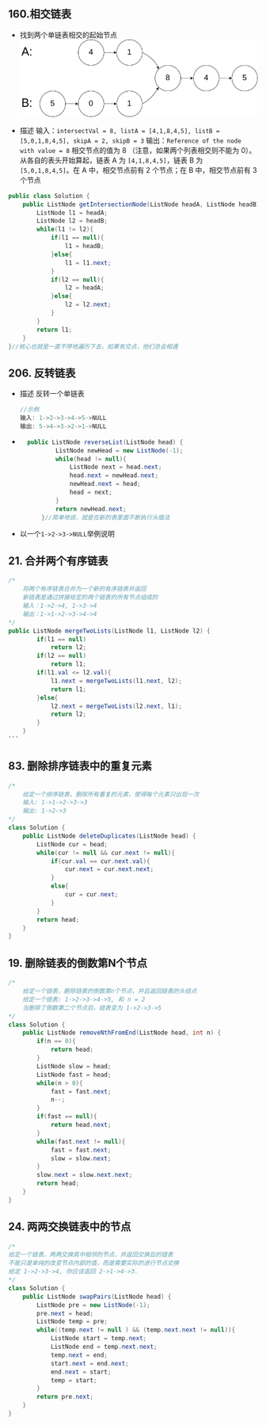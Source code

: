 ## 160.相交链表

* 找到两个单链表相交的起始节点
![img](160_example_1.png)

* 描述
输入：`intersectVal = 8, listA = [4,1,8,4,5], listB = [5,0,1,8,4,5], skipA = 2, skipB = 3`
输出：`Reference of the node with value = 8`
相交节点的值为 8 （注意，如果两个列表相交则不能为 0）。从各自的表头开始算起，链表 A 为 `[4,1,8,4,5]`，链表 B 为 `[5,0,1,8,4,5]`。在 A 中，相交节点前有 2 个节点；在 B 中，相交节点前有 3 个节点

```java
public class Solution {
    public ListNode getIntersectionNode(ListNode headA, ListNode headB) {
        ListNode l1 = headA;
        ListNode l2 = headB;
        while(l1 != l2){
            if(l1 == null){
                l1 = headB;
            }else{
                l1 = l1.next;
            }
            if(l2 == null){
                l2 = headA;
            }else{
                l2 = l2.next;
            }
        }
        return l1;
    }
}//核心也就是一直不停地遍历下去，如果有交点，他们总会相遇
```

## 206. 反转链表

* 描述
反转一个单链表

    ```java
    //示例
    输入: 1->2->3->4->5->NULL
    输出: 5->4->3->2->1->NULL
    ```

* ```java
    public ListNode reverseList(ListNode head) {
            ListNode newHead = new ListNode(-1);
            while(head != null){
                ListNode next = head.next;
                head.next = newHead.next;
                newHead.next = head;
                head = next;
            }
            return newHead.next;
        }//简单地说，就是在新的表里面不断执行头插法
    ```

* 以一个`1->2->3->NULL`举例说明

    ### 
    
## 21. 合并两个有序链表

~~~java
/*
    将两个有序链表合并为一个新的有序链表并返回
    新链表是通过拼接给定的两个链表的所有节点组成的
    输入：1->2->4, 1->3->4
    输出：1->1->2->3->4->4
*/
public ListNode mergeTwoLists(ListNode l1, ListNode l2) {
        if(l1 == null)
            return l2;
        if(l2 == null)
            return l1;
        if(l1.val <= l2.val){
            l1.next = mergeTwoLists(l1.next, l2);
            return l1;
        }else{
            l2.next = mergeTwoLists(l2.next, l1);
            return l2;
        }
    }
```
~~~

## 83. 删除排序链表中的重复元素

```java
/*
	给定一个排序链表，删除所有重复的元素，使得每个元素只出现一次
    输入: 1->1->2->3->3
    输出: 1->2->3
*/
class Solution {
    public ListNode deleteDuplicates(ListNode head) {
        ListNode cur = head;
        while(cur != null && cur.next != null){
            if(cur.val == cur.next.val){
                cur.next = cur.next.next;
            }
            else{
                cur = cur.next;
            }
        }
        return head;
    }
}
```

## 19. 删除链表的倒数第N个节点

```java
/*
	给定一个链表，删除链表的倒数第n个节点，并且返回链表的头结点
	给定一个链表: 1->2->3->4->5, 和 n = 2
	当删除了倒数第二个节点后，链表变为 1->2->3->5
*/
class Solution {
    public ListNode removeNthFromEnd(ListNode head, int n) {
        if(n == 0){
            return head;
        }
        ListNode slow = head;
        ListNode fast = head;
        while(n > 0){
            fast = fast.next;
            n--;
        }
        if(fast == null){
            return head.next;
        }
        while(fast.next != null){
            fast = fast.next;
            slow = slow.next;
        }
        slow.next = slow.next.next;
        return head;
    }
}
```

   

## 24. 两两交换链表中的节点

```java
/*
给定一个链表，两两交换其中相邻的节点，并返回交换后的链表
不能只是单纯的改变节点内部的值，而是需要实际的进行节点交换
给定 1->2->3->4, 你应该返回 2->1->4->3.
*/
class Solution {
    public ListNode swapPairs(ListNode head) {
        ListNode pre = new ListNode(-1);
        pre.next = head;
        ListNode temp = pre;
        while((temp.next != null ) && (temp.next.next != null)){
            ListNode start = temp.next;
            ListNode end = temp.next.next;
            temp.next = end;
            start.next = end.next;
            end.next = start;
            temp = start;
        }
        return pre.next;
    }
}
```

